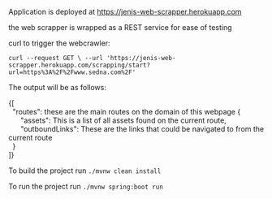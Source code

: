 Application is deployed at https://jenis-web-scrapper.herokuapp.com

the web scrapper is wrapped as a REST service for ease of testing

curl to trigger the webcrawler:

`curl --request GET \
  --url 'https://jenis-web-scrapper.herokuapp.com/scrapping/start?url=https%3A%2F%2Fwww.sedna.com%2F'`
  
  The output will be as follows:
  
  {[\
  &nbsp;&nbsp;"routes": these are the main routes on the domain of this webpage {\
  &nbsp;&nbsp;&nbsp;&nbsp;&nbsp;&nbsp;"assets": This is a list of all assets found on the current route,\
  &nbsp;&nbsp;&nbsp;&nbsp;&nbsp;&nbsp;"outboundLinks": These are the links that could be navigated to from the current route\
  &nbsp;&nbsp;}\
  ]}
  
  
  To build the project run
  `./mvnw clean install`
  
  To run the project run
  `./mvnw spring:boot run`


